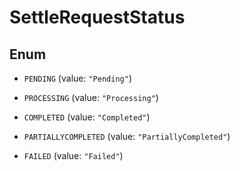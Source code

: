 

# SettleRequestStatus

## Enum


* `PENDING` (value: `"Pending"`)

* `PROCESSING` (value: `"Processing"`)

* `COMPLETED` (value: `"Completed"`)

* `PARTIALLYCOMPLETED` (value: `"PartiallyCompleted"`)

* `FAILED` (value: `"Failed"`)



